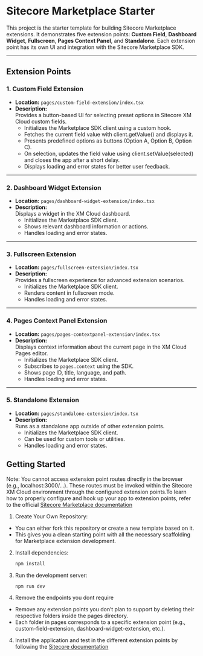 # Sitecore Marketplace Starter

This project is the starter template for building Sitecore Marketplace extensions. It demonstrates five extension points: **Custom Field**, **Dashboard Widget**, **Fullscreen**, **Pages Context Panel**, and **Standalone**. Each extension point has its own UI and integration with the Sitecore Marketplace SDK.

---

## Extension Points

### 1. Custom Field Extension

- **Location:** `pages/custom-field-extension/index.tsx`
- **Description:**  
  Provides a button-based UI for selecting preset options in Sitecore XM Cloud custom fields.
  - Initializes the Marketplace SDK client using a custom hook.
  - Fetches the current field value with client.getValue() and displays it.
  - Presents predefined options as buttons (Option A, Option B, Option C).
  - On selection, updates the field value using client.setValue(selected) and closes the app after a short delay.
  - Displays loading and error states for better user feedback.

---

### 2. Dashboard Widget Extension

- **Location:** `pages/dashboard-widget-extension/index.tsx`
- **Description:**  
  Displays a widget in the XM Cloud dashboard.
  - Initializes the Marketplace SDK client.
  - Shows relevant dashboard information or actions.
  - Handles loading and error states.

---

### 3. Fullscreen Extension

- **Location:** `pages/fullscreen-extension/index.tsx`
- **Description:**  
  Provides a fullscreen experience for advanced extension scenarios.
  - Initializes the Marketplace SDK client.
  - Renders content in fullscreen mode.
  - Handles loading and error states.

---

### 4. Pages Context Panel Extension

- **Location:** `pages/pages-contextpanel-extension/index.tsx`
- **Description:**  
  Displays context information about the current page in the XM Cloud Pages editor.
  - Initializes the Marketplace SDK client.
  - Subscribes to `pages.context` using the SDK.
  - Shows page ID, title, language, and path.
  - Handles loading and error states.

---

### 5. Standalone Extension

- **Location:** `pages/standalone-extension/index.tsx`
- **Description:**  
  Runs as a standalone app outside of other extension points.
  - Initializes the Marketplace SDK client.
  - Can be used for custom tools or utilities.
  - Handles loading and error states.

## Getting Started

Note: You cannot access extension point routes directly in the browser (e.g., localhost:3000/...). These routes must be invoked within the Sitecore XM Cloud environment through the configured extension points.To learn how to properly configure and hook up your app to extension points, refer to the official [Sitecore Marketplace documentation](https://doc.sitecore.com/mp/en/developers/marketplace/extension-points.html)


1. Create Your Own Repository:
- You can either fork this repository or create a new template based on it.
- This gives you a clean starting point with all the necessary scaffolding for Marketplace extension development.

2. Install dependencies:
   ```sh
   npm install
   ```

3. Run the development server:
   ```sh
   npm run dev
   ```

3. Remove the endpoints you dont require
- Remove any extension points you don’t plan to support by deleting their respective folders inside the pages directory.
- Each folder in pages corresponds to a specific extension point (e.g., custom-field-extension, dashboard-widget-extension, etc.).

4. Install the application and test in the different extension points by following the [Sitecore documentation](https://doc.sitecore.com/mp/en/developers/marketplace/introduction-to-sitecore-marketplace.html)